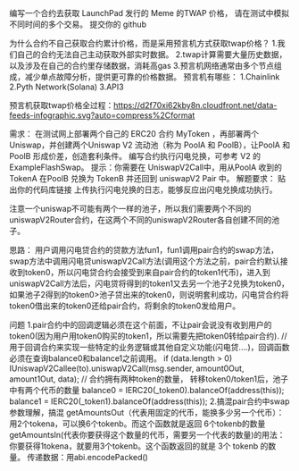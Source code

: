 编写一个合约去获取 LaunchPad 发行的 Meme 的TWAP 价格， 请在测试中模拟不同时间的多个交易。
提交你的 github

为什么合约不自己获取合约累计价格，而是采用预言机方式获取twap价格？
  1.我们自己的合约无法自己主动获取外部实时数据。
  2.twap计算需要大量历史数据，以及涉及在自己的合约里存储数据，消耗高gas
  3.预言机网络通常由多个节点组成，减少单点故障分析，提供更可靠的价格数据。
预言机有哪些：
  1.Chainlink
  2.Pyth Network(Solana)
  3.API3

预言机获取twap价格全过程：https://d2f70xi62kby8n.cloudfront.net/data-feeds-infographic.svg?auto=compress%2Cformat



需求：
  在测试网上部署两个自己的 ERC20 合约 MyToken ，再部署两个 Uniswap，并创建两个Uniswap V2 流动池（称为 PoolA 和 PoolB），让PoolA 和 PoolB 形成价差，创造套利条件。
  编写合约执行闪电兑换，可参考 V2 的ExampleFlashSwap。
  提示：你需要在 UniswapV2Call中，用从PoolA 收到的 TokenA 在PoolB 兑换为 TokenB 并还回到 uniswapV2 Pair 中。
  解题要求：
  贴出你的代码库链接
  上传执行闪电兑换的日志，能够反应出闪电兑换成功执行。

注意一个uniswap不可能有两个一样的池子，所以我们需要两个不同的uniswapV2Router合约，在这两个不同的uniswapV2Router各自创建不同的池子。


思路：
  用户调用闪电贷合约的贷款方法fun1，fun1调用pair合约的swap方法，swap方法中调用闪电贷uniswapV2Call方法(调用这个方法之前，pair合约默认接收到token0，所以闪电贷合约会接受到来自pair合约的token1代币)，进入到uniswapV2Call方法后，闪电贷将得到的token1又去另一个池子2兑换为token0，如果池子2得到的token0>池子贷出来的token0，则说明套利成功，闪电贷合约将token0借出来的token0还给pair合约，将剩余的token0发给用户。



问题
1.pair合约中的回调逻辑必须在这个前面，不让pair会说没有收到用户的token0(因为用户用token0购买的token1，所以需要先把token0转给pair合约).
  // 用于回调合约来实现一些特定的业务逻辑或其他自定义功能(闪电贷....)，回调函数必须在查询balance0和balance1之前调用。
  if (data.length > 0) IUniswapV2Callee(to).uniswapV2Call(msg.sender, amount0Out, amount1Out, data);
  // 合约拥有两种token的数量， 转移token0/token1后，池子中有两个代币的数量
  balance0 = IERC20(_token0).balanceOf(address(this));
  balance1 = IERC20(_token1).balanceOf(address(this));
2.搞混pair合约中swap参数理解，搞混
  getAmountsOut（代表用固定的代币，能换多少另一个代币）：用2个tokena，可以换6个tokenb。而这个函数就是返回 6个tokenb的数量
  getAmountsIn(代表你要获得这个数量的代币，需要另一个代表的数量)的用法：你要获得1tokena，就要用3个tokenb。这个函数返回的就是 3个 tokenb 的数量。
传递数据：用abi.encodePacked()